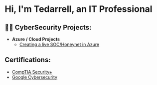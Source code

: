 <h1>Hi, I'm Tedarrell, an IT Professional</h1>

<h2>👨‍💻 CyberSecurity Projects:</h2>

- <b>Azure / Cloud Projects</b>
  - [Creating a live SOC/Honeynet in Azure](https://github.com/tjscott-4/Azure-SOC)

<h2>Certifications:</h2>

- [CompTIA Security+](https://www.credly.com/badges/be7280e0-e713-46ad-ae0a-dfb11eeda5d1/public_url_V_s)
- [Google Cybersecurity](https://coursera.org/share/7beed4c7b0e8521fabc25a18e7fd579b)




